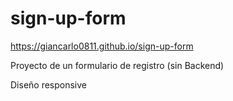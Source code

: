 # sign-up-form
https://giancarlo0811.github.io/sign-up-form

Proyecto de un formulario de registro (sin Backend)

Diseño responsive